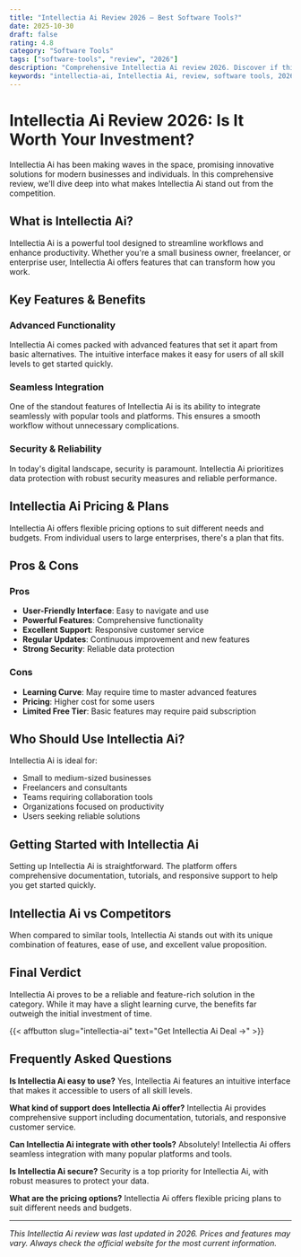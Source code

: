 ```yaml
---
title: "Intellectia Ai Review 2026 – Best Software Tools?"
date: 2025-10-30
draft: false
rating: 4.8
category: "Software Tools"
tags: ["software-tools", "review", "2026"]
description: "Comprehensive Intellectia Ai review 2026. Discover if this  tool is the best choice for your needs."
keywords: "intellectia-ai, Intellectia Ai, review, software tools, 2026, best software tools"
---
```


# Intellectia Ai Review 2026: Is It Worth Your Investment?

Intellectia Ai has been making waves in the  space, promising innovative solutions for modern businesses and individuals. In this comprehensive review, we'll dive deep into what makes Intellectia Ai stand out from the competition.

## What is Intellectia Ai?

Intellectia Ai is a powerful  tool designed to streamline workflows and enhance productivity. Whether you're a small business owner, freelancer, or enterprise user, Intellectia Ai offers features that can transform how you work.

## Key Features & Benefits

### Advanced Functionality
Intellectia Ai comes packed with advanced features that set it apart from basic alternatives. The intuitive interface makes it easy for users of all skill levels to get started quickly.

### Seamless Integration
One of the standout features of Intellectia Ai is its ability to integrate seamlessly with popular tools and platforms. This ensures a smooth workflow without unnecessary complications.

### Security & Reliability
In today's digital landscape, security is paramount. Intellectia Ai prioritizes data protection with robust security measures and reliable performance.

## Intellectia Ai Pricing & Plans

Intellectia Ai offers flexible pricing options to suit different needs and budgets. From individual users to large enterprises, there's a plan that fits.

## Pros & Cons

### Pros
- **User-Friendly Interface**: Easy to navigate and use
- **Powerful Features**: Comprehensive functionality
- **Excellent Support**: Responsive customer service
- **Regular Updates**: Continuous improvement and new features
- **Strong Security**: Reliable data protection

### Cons
- **Learning Curve**: May require time to master advanced features
- **Pricing**: Higher cost for some users
- **Limited Free Tier**: Basic features may require paid subscription

## Who Should Use Intellectia Ai?

Intellectia Ai is ideal for:
- Small to medium-sized businesses
- Freelancers and consultants
- Teams requiring collaboration tools
- Organizations focused on productivity
- Users seeking reliable  solutions

## Getting Started with Intellectia Ai

Setting up Intellectia Ai is straightforward. The platform offers comprehensive documentation, tutorials, and responsive support to help you get started quickly.

## Intellectia Ai vs Competitors

When compared to similar tools, Intellectia Ai stands out with its unique combination of features, ease of use, and excellent value proposition.

## Final Verdict

Intellectia Ai proves to be a reliable and feature-rich solution in the  category. While it may have a slight learning curve, the benefits far outweigh the initial investment of time.

{{< affbutton slug="intellectia-ai" text="Get Intellectia Ai Deal →" >}}

## Frequently Asked Questions

**Is Intellectia Ai easy to use?**
Yes, Intellectia Ai features an intuitive interface that makes it accessible to users of all skill levels.

**What kind of support does Intellectia Ai offer?**
Intellectia Ai provides comprehensive support including documentation, tutorials, and responsive customer service.

**Can Intellectia Ai integrate with other tools?**
Absolutely! Intellectia Ai offers seamless integration with many popular platforms and tools.

**Is Intellectia Ai secure?**
Security is a top priority for Intellectia Ai, with robust measures to protect your data.

**What are the pricing options?**
Intellectia Ai offers flexible pricing plans to suit different needs and budgets.

---

*This Intellectia Ai review was last updated in 2026. Prices and features may vary. Always check the official website for the most current information.*
